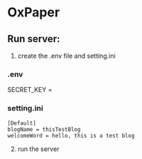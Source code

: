 # OxPaper
## Run server:

1. create the .env file and setting.ini

### .env

SECRET_KEY = 

### setting.ini

```
[Default]
blogName = thisTestBlog
welcomeWord = hello, this is a test blog
```

2. run the server
